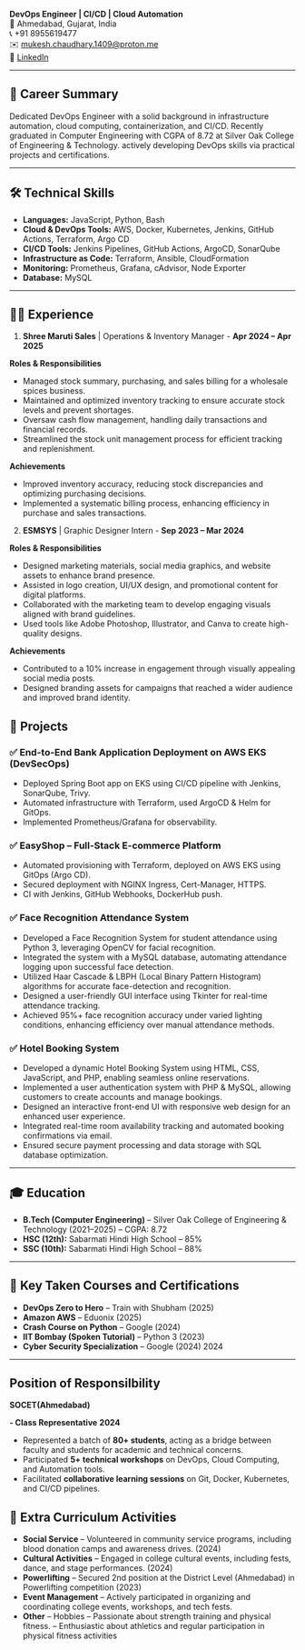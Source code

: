 **DevOps Engineer | CI/CD | Cloud Automation**  
📍 Ahmedabad, Gujarat, India  
📞 +91 8955619477  
✉️ [mukesh.chaudhary.1409@proton.me](mailto:mukesh.chaudhary.1409@proton.me)  
🔗 [LinkedIn](https://www.linkedin.com/in/mukesh-chaudhary17112002/)

---

## 🧾 Career Summary  
Dedicated DevOps Engineer with a solid background in infrastructure automation, cloud computing, containerization, and CI/CD. Recently graduated in Computer Engineering with CGPA of 8.72  at Silver Oak College of Engineering & Technology. actively developing DevOps skills via practical projects and certifications.

---

## 🛠️ Technical Skills

- **Languages:** JavaScript, Python, Bash  
- **Cloud & DevOps Tools:** AWS, Docker, Kubernetes, Jenkins, GitHub Actions, Terraform, Argo CD  
- **CI/CD Tools:** Jenkins Pipelines, GitHub Actions, ArgoCD, SonarQube  
- **Infrastructure as Code:** Terraform, Ansible, CloudFormation  
- **Monitoring:** Prometheus, Grafana, cAdvisor, Node Exporter  
- **Database:** MySQL  

---

## 👨‍🏭 Experience
1) **Shree Maruti Sales**  | Operations & Inventory Manager  - **Apr 2024 – Apr 2025**


**Roles & Responsibilities** 

- Managed stock summary, purchasing, and sales billing for a wholesale spices business.
- Maintained and optimized inventory tracking to ensure accurate stock levels and prevent shortages.
- Oversaw cash flow management, handling daily transactions and financial records.
- Streamlined the stock unit management process for efficient tracking and replenishment.

**Achievements**

- Improved inventory accuracy, reducing stock discrepancies and optimizing purchasing decisions.
- Implemented a systematic billing process, enhancing efficiency in purchase and sales transactions.

2) **ESMSYS**  | Graphic Designer Intern   - **Sep 2023 – Mar 2024**


**Roles & Responsibilities** 

- Designed marketing materials, social media graphics, and website assets to enhance brand presence.
- Assisted in logo creation, UI/UX design, and promotional content for digital platforms.
- Collaborated with the marketing team to develop engaging visuals aligned with brand guidelines.
- Used tools like Adobe Photoshop, Illustrator, and Canva to create high-quality designs.

**Achievements**

- Contributed to a 10% increase in engagement through visually appealing social media posts.
- Designed branding assets for campaigns that reached a wider audience and improved brand identity.

## 🚀 Projects

### ✅ End-to-End Bank Application Deployment on AWS EKS (DevSecOps)
- Deployed Spring Boot app on EKS using CI/CD pipeline with Jenkins, SonarQube, Trivy.
- Automated infrastructure with Terraform, used ArgoCD & Helm for GitOps.
- Implemented Prometheus/Grafana for observability.

### ✅ EasyShop – Full-Stack E-commerce Platform
- Automated provisioning with Terraform, deployed on AWS EKS using GitOps (Argo CD).
- Secured deployment with NGINX Ingress, Cert-Manager, HTTPS.
- CI with Jenkins, GitHub Webhooks, DockerHub push.

### ✅ Face Recognition Attendance System 
- Developed a Face Recognition System for student attendance using Python 3, leveraging OpenCV for facial recognition.
- Integrated the system with a MySQL database, automating attendance logging upon successful face detection.
- Utilized Haar Cascade & LBPH (Local Binary Pattern Histogram) algorithms for accurate face-detection and recognition.
- Designed a user-friendly GUI interface using Tkinter for real-time attendance tracking.
- Achieved 95%+ face recognition accuracy under varied lighting conditions, enhancing efficiency over manual attendance methods.

### ✅ Hotel Booking System 
- Developed a dynamic Hotel Booking System using HTML, CSS, JavaScript, and PHP, enabling seamless online reservations.
- Implemented a user authentication system with PHP & MySQL, allowing customers to create accounts and manage bookings.
- Designed an interactive front-end UI with responsive web design for an enhanced user experience.
- Integrated real-time room availability tracking and automated booking confirmations via email.
- Ensured secure payment processing and data storage with SQL database optimization.

  
---

## 🎓 Education

- **B.Tech (Computer Engineering)** – Silver Oak College of Engineering & Technology (2021–2025) – CGPA: 8.72  
- **HSC (12th):** Sabarmati Hindi High School – 85%  
- **SSC (10th):** Sabarmati Hindi High School – 88%  

---

## 🏅 Key Taken Courses and Certifications

- **DevOps Zero to Hero** – Train with Shubham (2025)  
- **Amazon AWS** – Eduonix (2025)  
- **Crash Course on Python** – Google (2024)
- **IIT Bombay (Spoken Tutorial)** – Python 3 (2023)                                                                                                                                                                
- **Cyber Security Specialization**  – Google (2024)                                                                                                                                    2024
  
---
## Position of Responsilbility

**SOCET(Ahmedabad)** 


**- Class Representative**           **2024**
- Represented a batch of **80+ students**, acting as a bridge between faculty and students for academic and technical concerns.
- Participated **5+ technical workshops** on DevOps, Cloud Computing, and Automation tools.
- Facilitated **collaborative learning sessions** on Git, Docker, Kubernetes, and CI/CD pipelines.

## 🎯 Extra Curriculum Activities

- **Social Service**      – Volunteered in community service programs, including blood donation camps and awareness drives. (2024)  
- **Cultural Activities** – Engaged in college cultural events, including fests, dance, and stage performances.  (2024)  
- **Powerlifting**        – Secured 2nd position at the District Level (Ahmedabad) in Powerlifting competition (2023)
- **Event Management**    – Actively participated in organizing and coordinating college events, workshops, and tech fests.
-  **Other**              – Hobbies
                          – Passionate about strength training and physical fitness.
                          – Enthusiastic about athletics and regular participation in physical fitness activities

